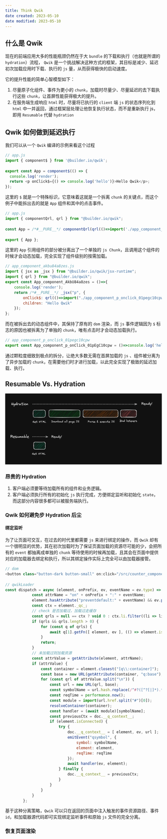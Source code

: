 ```yaml
---
title: Think Qwik
date created: 2023-05-10
date modified: 2023-05-10
---
```


## 什么是 Qwik

现在的前端应用大多的性能瓶颈仍然在于大 `bundle` 的下载和执行（也就是所谓的 `hydration`）流程， `Qwik` 是一个挑战解决这种方式的框架，其目标是减少、延迟初次加载应用时下载、执行的 `js` 量，从而获得极快的启动速度。

它的提升性能的简单心智模型如下：

1. 尽量原子化组件、事件为更小的 `chunk`，加载时尽量少、尽量延迟的去下载执行这些 `chunk`，让首屏性能获得极大的提升。
2. 在服务端生成响应 `html` 时，尽量将已执行的 `client` 端 `js` 的状态序列化到 `html` 中一并返回，通过框架层处理让他恢复执行状态，而不是重新执行 js，即用 `Resumable` 代替 `hydration`

## Qwik 如何做到延迟执行

我们可以从一个 `Qwik` 编译的示例来看这个过程

```javascript
// app.js
import { component$ } from '@builder.io/qwik';

export const App = component$(() => {
  console.log('render');
  return <p onClick$={() => console.log('hello')}>Hello Qwik</p>;
});
```

这里的 `$` 就是一个特殊标识，它意味着这就是一个拆离 `chunk` 的关键点，而这个例子中能拆出去的就是 `App` 组件和其中的点击事件。

```javascript
// app.js
import { componentQrl, qrl } from "@builder.io/qwik";

const App = /*#__PURE__*/ componentQrl(qrl(()=>import('./app_component_akbu84a8zes.js'), "App_component_AkbU84a8zes"));

export { App };
```

这里的 `App` 引用组件的部分被分离出了一个单独的 `js Chunk`，且调用这个组件的时候才会动态加载，完全实现了组件级别的按需加载。

```javascript
// app_component_akbu84a8zes.js
import { jsx as _jsx } from "@builder.io/qwik/jsx-runtime";
import { qrl } from "@builder.io/qwik";
export const App_component_AkbU84a8zes = ()=>{
    console.log('render');
    return /*#__PURE__*/ _jsx("p", {
        onClick$: qrl(()=>import("./app_component_p_onclick_01pegc10cpw"), "App_component_p_onClick_01pEgC10cpw"),
        children: "Hello Qwik"
    });
};
```

而在被拆出去的动态组件中，其保持了原有的 `dom` 渲染，而 `js` 事件逻辑因为 `$` 标志的原因也被拆离为了单独的 `chunk`，唯有点击时才会动态加载执行。

```javascript
// app_component_p_onclick_01pegc10cpw
export const App_component_p_onClick_01pEgC10cpw = ()=>console.log('hello');
```

通过颗粒度细致到极点的拆分，让绝大多数无需在首屏加载的 `js` 、组件被分离为了异步加载的 `chunk`，在需要他们时才进行加载，以此完全实现了极致的延迟加载、执行。

## Resumable Vs. Hydration
![image.png](https://raw.githubusercontent.com/jeasonnow/pics/main/202305101652691.png)
### 昂贵的 Hydration
1. 客户端必须要等待加载所有的组件和业务逻辑。
2. 客户端必须执行所有的初始化 `js` 执行完成，方便绑定监听和初始化 `state`，而这部分内容很多都可以被服务端执行。

### Qwik 如何避免步 Hydration 后尘
#### 绑定监听
为了让页面可交互，在过去的时代里都需要 `js` 来进行绑定的操作，而 `Qwik` 却有一个很明显的优势，其在初次加载时为了保证页面加载的资源尽可能的少，会把所有的 `event` 都抽离成单独的 `chunk` 等待使用的时候再加载，且其会在页面中提供对应的加载器去绑定和执行，所以其绑定操作实际上完全可以由加载器接管。

```javascript
// dom
<button class="button-dark button-small" on:click="/src/counter_component_div_button_onclick_1_lkcvrojx09y.js#counter_component_div_button_onClick_1_LkCVrojX09Y[0 1]" q:id="g" data-qwik-inspector="components/starter/counter/counter.tsx:24:7">+</button>

// qwikLoader
const dispatch = async (element, onPrefix, ev, eventName = ev.type) => {
            const attrName = "on" + onPrefix + ":" + eventName;
            element.hasAttribute("preventdefault:" + eventName) && ev.preventDefault();
            const ctx = element._qc_;
            // check 是否加载过，加载过走缓存
            const qrls = null == ctx ? void 0 : ctx.li.filter((li => li[0] === attrName));
            if (qrls && qrls.length > 0) {
                for (const q of qrls) {
                    await q[1].getFn([ element, ev ], (() => element.isConnected))(ev, element);
                }
                return;
            }
            // 未加载过则加载资源
            const attrValue = getAttribute(element, attrName);
            if (attrValue) {
                const container = element.closest("[q\\:container]");
                const base = new URL(getAttribute(container, "q:base"), doc.baseURI);
                for (const qrl of attrValue.split("\n")) {
                    const url = new URL(qrl, base);
                    const symbolName = url.hash.replace(/^#?([^?[|]*).*$/, "$1") || "default";
                    const reqTime = performance.now();
                    const module = import(url.href.split("#")[0]);
                    resolveContainer(container);
                    const handler = (await module)[symbolName];
                    const previousCtx = doc.__q_context__;
                    if (element.isConnected) {
                        try {
                            doc.__q_context__ = [ element, ev, url ];
                            emitEvent("qsymbol", {
                                symbol: symbolName,
                                element: element,
                                reqTime: reqTime
                            });
                            await handler(ev, element);
                        } finally {
                            doc.__q_context__ = previousCtx;
                        }
                    }
                }
            }
        };
```

基于这种分离策略，`Qwik` 可以只在返回的页面中注入触发的事件资源路径、事件 `id`，和加载器源代码即可实现绑定监听事件和原始 `js` 文件的完全分离。

### 恢复页面渲染
